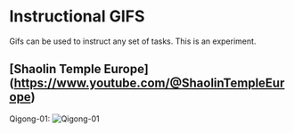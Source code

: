 Instructional GIFS
===================

Gifs can be used to instruct any set of tasks. This is an experiment. 

[Shaolin Temple Europe] (https://www.youtube.com/@ShaolinTempleEurope)
---------------------------------------------------------------------

Qigong-01:
![Qigong-01](https://github.com/decyphertek-io/instructional_gifs/raw/main/qigong/Shaolin_Qi_Gong_01.gif)
